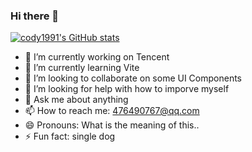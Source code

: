 ### Hi there 👋

<!--
**cody1991/cody1991** is a ✨ _special_ ✨ repository because its `README.md` (this file) appears on your GitHub profile.

Here are some ideas to get you started:

- 🔭 I’m currently working on ...
- 🌱 I’m currently learning ...
- 👯 I’m looking to collaborate on ...
- 🤔 I’m looking for help with ...
- 💬 Ask me about ...
- 📫 How to reach me: ...
- 😄 Pronouns: ...
- ⚡ Fun fact: ...
-->


[![cody1991's GitHub stats](https://github-readme-stats.vercel.app/api?username=cody1991&count_private=true&show_icons=true&theme=cobalt)](https://github.com/cody1991)


- 🔭 I’m currently working on Tencent
- 🌱 I’m currently learning Vite
- 👯 I’m looking to collaborate on some UI Components
- 🤔 I’m looking for help with how to imporve myself
- 💬 Ask me about anything
- 📫 How to reach me: 476490767@qq.com
- 😄 Pronouns: What is the meaning of this..
- ⚡ Fun fact: single dog
